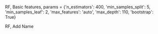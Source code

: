 RF, Basic features,
    params = {'n_estimators': 400, 'min_samples_split': 5, 'min_samples_leaf': 2, 'max_features': 'auto', 'max_depth': 110, 'bootstrap': True}

RF, Add Name


